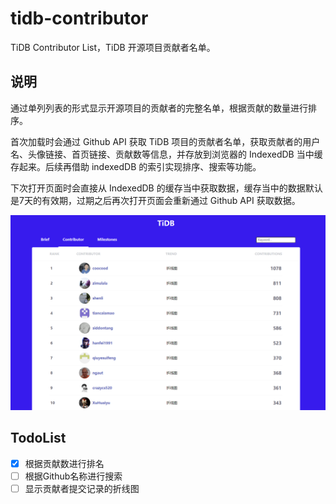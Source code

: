 # tidb-contributor
TiDB Contributor List，TiDB 开源项目贡献者名单。

## 说明
通过单列列表的形式显示开源项目的贡献者的完整名单，根据贡献的数量进行排序。

首次加载时会通过 Github API 获取 TiDB 项目的贡献者名单，获取贡献者的用户名、头像链接、首页链接、贡献数等信息，并存放到浏览器的 IndexedDB 当中缓存起来。后续再借助 indexedDB 的索引实现排序、搜索等功能。

下次打开页面时会直接从 IndexedDB 的缓存当中获取数据，缓存当中的数据默认是7天的有效期，过期之后再次打开页面会重新通过 Github API 获取数据。

![](https://github.com/Mini256/tidb-contributor/blob/main/preview.png?raw=true)

## TodoList
- [x] 根据贡献数进行排名
- [ ] 根据Github名称进行搜索
- [ ] 显示贡献者提交记录的折线图
